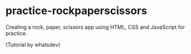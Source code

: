 # practice-rockpaperscissors

Creating a rock, paper, scissors app using HTML, CSS and JavaScript for practice.

(Tutorial by whatsdev)
